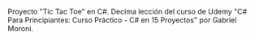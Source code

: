 Proyecto "Tic Tac Toe" en C#. Decima lección del curso de Udemy "C# Para Principiantes: Curso Práctico - C# en 15 Proyectos" por Gabriel Moroni.